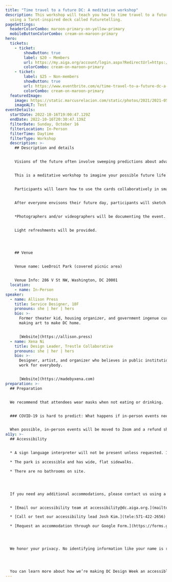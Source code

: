 ```yaml
---
title: "Time travel to a future DC: A meditative workshop"
description: This workshop will teach you how to time travel to a future DC
  using a Tarot-inspired deck called Futuretelling.
pageSettings:
  headerColorCombo: maroon-primary-on-yellow-primary
  mobileButtonColorCombo: cream-on-maroon-primary
hero:
  tickets:
    - ticket:
        showButton: true
        label: $20 — Members
        url: https://my.aiga.org/account/login.aspx?RedirectUrl=https://ikit.aiga.org/ikit_national_util/ikit-national-util-sso-redirect/?state=https%3A%2F%2Fdc.aiga.org%2Fevent%2Ftime-travel-to-a-future-dc-a-meditative-workshop%2F%3Fredirect_source%3Deventbrite_register
        colorCombo: cream-on-maroon-primary
    - ticket:
        label: $25 — Non-members
        showButton: true
        url: https://www.eventbrite.com/e/time-travel-to-a-future-dc-a-meditative-workshop-tickets-425438868107
        colorCombo: cream-on-maroon-primary
  featuredImage:
    image: https://static.marcusrelacion.com/static/photos/2021/2021-05-02-12-55-PM-SONY-ILCE-7M3-4444-copyright-marcusrelacion-1.jpg
    imageALT: Test
eventDetails:
  startDate: 2022-10-16T19:00:47.129Z
  endDate: 2022-10-16T20:30:47.139Z
  filterDate: Sunday, October 16
  filterLocation: In-Person
  filterTime: Daytime
  filterType: Workshop
  description: >-
    ## Description and details


    Visions of the future often involve sweeping predictions about advances in technology or space travel. But what’s the future of our neighborhood street? Or our relationships in the community?


    This is a meditative workshop to imagine your possible future life in DC. Guided by artists and facilitators Xena Ni and Allison Press, participants will use a deck of Tarot-inspired cards designed by Xena that will transport you to the future. 


    Participants will learn how to use the cards collaboratively in small groups. One participant will deal the cards, the other will respond to the prompts on them. The cards might ask, “What do you hear?” “What does the ground feel like under your feet?” or “Who are you with?”. 


    After everyone envisons their future day, participants will sketch scenes from their session to commemorate their trip to the future.


    *Photographers and/or videographers will be documenting the event. If you wish to opt-out of being photographed, please notify the event organizers upon check-in.*


    Light refreshments will be provided.




    ## Venue


    Venue name: LeeDroit Park (covered picnic area)


    Venue Info: 286 V St NW, Washington, DC 20001
  location:
    - name: In-Person
speaker:
  - name: Allison Press
    title: Service Designer, 18F
    pronouns: she | her | hers
    bio: >-
      Former theater kid, housing organizer, and government ingenue currently
      making art to make DC home.﻿


      [W﻿ebsite](https://allison.press)
  - name: Xena Ni
    title: Design Leader, Trestle Collaborative
    pronouns: she | her | hers
    bio: >-
      Designer, artist, and organizer who believes in public institutions that
      work for everybody.﻿


      [W﻿ebsite](https://madebyxena.com)
preparation: >-
  ## Preparation


  We recommend that attendees wear masks when not eating or drinking.


  ### COVID-19 is hard to predict: What happens if in-person events need to be canceled?


  When possible, in-person events will be moved to Zoom and a refund should not be expected. If an event is canceled in its entirety, a refund will be issued. In either scenario you will be notified immediately.
a11y: >-
  ## Accessibility


  * A sign language interpreter will not be present unless requested. If requested, we will do our best to employ a sign language interpreter for the event.

  * The park is accessible and has wide, flat sidewalks.

  * There are no bathrooms on site.




  If you need any additional accommodations, please contact us using a method that works best for you:


  * [Email our accessibility team at accessibility@dc.aiga.org.](mailto:accessibility@dc.aiga.org)

  * [Call or text our accessibility lead Josh Kim.](tele:571-422-2656)

  * [Request an accommodation through our Google Form.](https://forms.gle/VTys8LzewYs2isUm7)




  We honor your privacy. No identifying information like your name is required to request an accommodation, and all details will be deleted once completed.




  You can learn more about how we’re making DC Design Week an accessible experience by visiting our [accessibility statement](http://localhost:8080/accessibility/).
---
```

